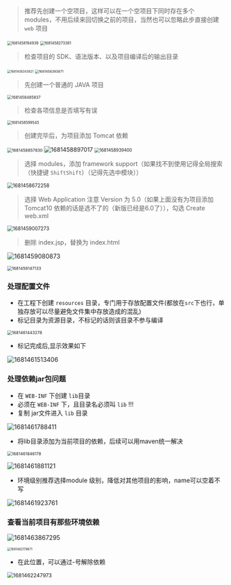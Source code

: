 > 推荐先创建一个空项目，这样可以在一个空项目下同时存在多个 modules，不用后续来回切换之前的项目，当然也可以忽略此步直接创建 `web` 项目

<img src="images/1681458194939.png" alt="1681458194939" style="zoom: 60%;" />

<img src="images/1681458273381.png" alt="1681458273381" style="zoom: 60%;" />

> 检查项目的 SDK、语法版本、以及项目编译后的输出目录

<img src="images/1681458343921.png" alt="1681458343921" style="zoom:50%;" />

<img src="images/1681458393871.png" alt="1681458393871" style="zoom: 55%;" />

> 先创建一个普通的 JAVA 项目

<img src="images/1681458485837.png" alt="1681458485837" style="zoom:63%;" />

> 检查各项信息是否填写有误

<img src="images/1681458599545.png" alt="1681458599545" style="zoom:60%;" />

> 创建完毕后，为项目添加 Tomcat 依赖

<img src="images/1681458857830.png" alt="1681458857830" style="zoom: 67%;" />

<img src="images/1681458897017.png" alt="1681458897017" style="zoom: 95%;" />

<img src="images/1681458939400.png" alt="1681458939400" style="zoom:70%;" />

> 选择 modules，添加 framework support（如果找不到使用记得全局搜索（快捷键 `ShiftShift`）（记得先选中模块））

<img src="images/1681458672258.png" alt="1681458672258" style="zoom: 80%;" />

> 选择 Web Application 注意 Version 为 5.0（如果上面没有为项目添加 Tomcat10 依赖的话是选不了的（新版已经是6.0了）），勾选  Create web.xml

<img src="images/1681459007273.png" alt="1681459007273" style="zoom:80%;" />

> 删除 index.jsp，替换为 index.html

![1681459080873](images/1681459080873.png)

<img src="images/1681459147133.png" alt="1681459147133" style="zoom: 67%;" />

### 处理配置文件

+ 在工程下创建 `resources` 目录，专门用于存放配置文件(都放在`src`下也行，单独存放可以尽量避免文件集中存放造成的混乱)
+ 标记目录为资源目录，不标记的话则该目录不参与编译

<img src="images/1681461443278.png" alt="1681461443278" style="zoom:67%;" />

+ 标记完成后,显示效果如下

<img src="images/1681461513406.png" alt="1681461513406"  />

### 处理依赖jar包问题
+ 在 `WEB-INF` 下创建 `lib`目录
+ 必须在 `WEB-INF` 下，且目录名必须叫 `lib` !!!
+ 复制 jar文件进入 `lib` 目录

![1681461788411](images/1681461788411.png)

+ 将lib目录添加为当前项目的依赖，后续可以用maven统一解决

<img src="images/1681461846178.png" alt="1681461846178" style="zoom:67%;" />

![1681461881121](images/1681461881121.png)

+ 环境级别推荐选择module 级别，降低对其他项目的影响，name可以空着不写

![1681461923761](images/1681461923761.png)

### 查看当前项目有那些环境依赖

![1681463867295](images/1681463867295.png)

<img src="images/1681462179671.png" alt="1681462179671" style="zoom:50%;" />

+ 在此位置，可以通过-号解除依赖

<img src="images/1681462247973.png" alt="1681462247973" style="zoom:85%;" />